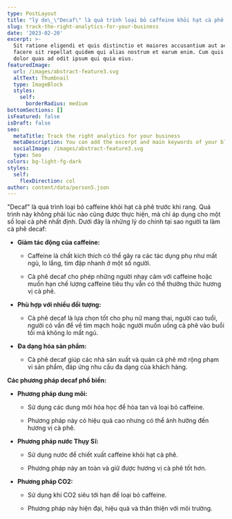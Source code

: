 ```yaml
---
type: PostLayout
title: "lý do\_\"Decaf\" là quá trình loại bỏ caffeine khỏi hạt cà phê trước khi rang"
slug: track-the-right-analytics-for-your-business
date: '2023-02-20'
excerpt: >-
  Sit ratione eligendi et quis distinctio et maiores accusantium aut accusamus
  facere sit repellat quidem qui alias nostrum et earum enim. Cum quis sint eos
  dolor quas ad odit ipsum qui quia eius.
featuredImage:
  url: /images/abstract-feature3.svg
  altText: Thumbnail
  type: ImageBlock
  styles:
    self:
      borderRadius: medium
bottomSections: []
isFeatured: false
isDraft: false
seo:
  metaTitle: Track the right analytics for your business
  metaDescription: You can add the excerpt and main keywords of your blog post here.
  socialImage: /images/abstract-feature3.svg
  type: Seo
colors: bg-light-fg-dark
styles:
  self:
    flexDirection: col
author: content/data/person5.json
---
```

"Decaf" là quá trình loại bỏ caffeine khỏi hạt cà phê trước khi rang. Quá trình này không phải lúc nào cũng được thực hiện, mà chỉ áp dụng cho một số loại cà phê nhất định. Dưới đây là những lý do chính tại sao người ta làm cà phê decaf:

*   **Giảm tác động của caffeine:**

    *   Caffeine là chất kích thích có thể gây ra các tác dụng phụ như mất ngủ, lo lắng, tim đập nhanh ở một số người.

    *   Cà phê decaf cho phép những người nhạy cảm với caffeine hoặc muốn hạn chế lượng caffeine tiêu thụ vẫn có thể thưởng thức hương vị cà phê.

*   **Phù hợp với nhiều đối tượng:**

    *   Cà phê decaf là lựa chọn tốt cho phụ nữ mang thai, người cao tuổi, người có vấn đề về tim mạch hoặc người muốn uống cà phê vào buổi tối mà không lo mất ngủ.

*   **Đa dạng hóa sản phẩm:**

    *   Cà phê decaf giúp các nhà sản xuất và quán cà phê mở rộng phạm vi sản phẩm, đáp ứng nhu cầu đa dạng của khách hàng.

**Các phương pháp decaf phổ biến:**

*   **Phương pháp dung môi:**

    *   Sử dụng các dung môi hóa học để hòa tan và loại bỏ caffeine.

    *   Phương pháp này có hiệu quả cao nhưng có thể ảnh hưởng đến hương vị cà phê.

*   **Phương pháp nước Thụy Sĩ:**

    *   Sử dụng nước để chiết xuất caffeine khỏi hạt cà phê.

    *   Phương pháp này an toàn và giữ được hương vị cà phê tốt hơn.

*   **Phương pháp CO2:**

    *   Sử dụng khí CO2 siêu tới hạn để loại bỏ caffeine.

    *   Phương pháp này hiện đại, hiệu quả và thân thiện với môi trường.

